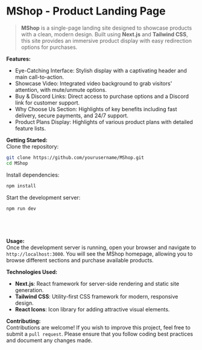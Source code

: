 # MShop - Product Landing Page

> **MShop** is a single-page landing site designed to showcase products with a clean, modern design. Built using **Next.js** and **Tailwind CSS**, this site provides an immersive product display with easy redirection options for purchases.

**Features:**
- Eye-Catching Interface: Stylish display with a captivating header and main call-to-action.
- Showcase Video: Integrated video background to grab visitors' attention, with mute/unmute options.
- Buy & Discord Links: Direct access to purchase options and a Discord link for customer support.
- Why Choose Us Section: Highlights of key benefits including fast delivery, secure payments, and 24/7 support.
- Product Plans Display: Highlights of various product plans with detailed feature lists.

**Getting Started:**  
Clone the repository:
```bash
git clone https://github.com/yourusername/MShop.git
cd MShop
```
Install dependencies:
```bash
npm install
```
Start the development server:
```bash
npm run dev






```

**Usage:**  
Once the development server is running, open your browser and navigate to `http://localhost:3000`. You will see the MShop homepage, allowing you to browse different sections and purchase available products.















**Technologies Used:**
- **Next.js**: React framework for server-side rendering and static site generation.
- **Tailwind CSS**: Utility-first CSS framework for modern, responsive design.
- **React Icons**: Icon library for adding attractive visual elements.

**Contributing:**  
Contributions are welcome! If you wish to improve this project, feel free to submit a `pull request`. Please ensure that you follow coding best practices and document any changes made.
